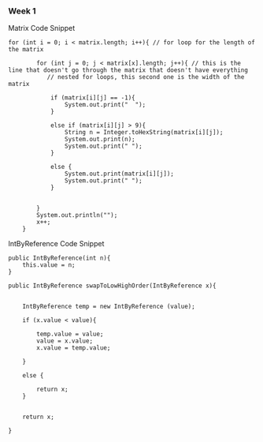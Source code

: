 <h3 id="week-1">Week 1</h3>
Matrix Code Snippet

`for (int i = 0; i < matrix.length; i++){ // for loop for the length of the matrix`

            for (int j = 0; j < matrix[x].length; j++){ // this is the line that doesn't go through the matrix that doesn't have everything
               // nested for loops, this second one is the width of the matrix

                if (matrix[i][j] == -1){
                    System.out.print("  ");
                }

                else if (matrix[i][j] > 9){
                    String n = Integer.toHexString(matrix[i][j]);
                    System.out.print(n);
                    System.out.print(" ");
                }

                else {
                    System.out.print(matrix[i][j]);
                    System.out.print(" ");
                }


            }
            System.out.println("");
            x++;
        }

IntByReference Code Snippet


    public IntByReference(int n){
        this.value = n;
    }

    public IntByReference swapToLowHighOrder(IntByReference x){


        IntByReference temp = new IntByReference (value);

        if (x.value < value){

            temp.value = value;
            value = x.value;
            x.value = temp.value;

        }

        else {

            return x;
        }


        return x;

    }
